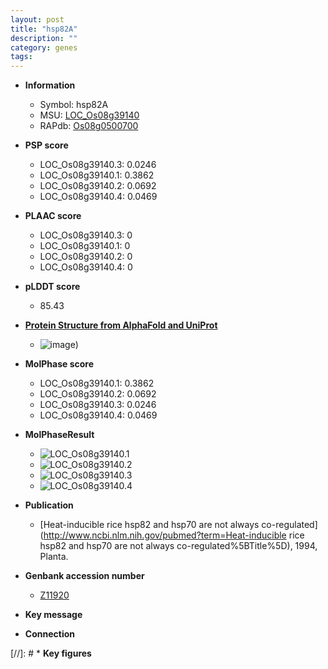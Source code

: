 ```yaml
---
layout: post
title: "hsp82A"
description: ""
category: genes
tags: 
---
```


* **Information**  
    + Symbol: hsp82A  
    + MSU: [LOC_Os08g39140](http://rice.plantbiology.msu.edu/cgi-bin/ORF_infopage.cgi?orf=LOC_Os08g39140)  
    + RAPdb: [Os08g0500700](http://rapdb.dna.affrc.go.jp/viewer/gbrowse_details/irgsp1?name=Os08g0500700)  

* **PSP score**  
    + LOC_Os08g39140.3: 0.0246 
    + LOC_Os08g39140.1: 0.3862 
    + LOC_Os08g39140.2: 0.0692 
    + LOC_Os08g39140.4: 0.0469 

* **PLAAC score**  
    + LOC_Os08g39140.3: 0 
    + LOC_Os08g39140.1: 0 
    + LOC_Os08g39140.2: 0 
    + LOC_Os08g39140.4: 0 

* **pLDDT score**
    + 85.43

* **[Protein Structure from AlphaFold and UniProt](https://www.uniprot.org/uniprotkb/Q0J4P2/entry#structure)**
    + ![image](https://ricepsp.github.io/images/Q0/AF-Q0J4P2-F1.png))

* **MolPhase score**
    + LOC_Os08g39140.1: 0.3862
    + LOC_Os08g39140.2: 0.0692
    + LOC_Os08g39140.3: 0.0246
    + LOC_Os08g39140.4: 0.0469

* **MolPhaseResult**
    + ![LOC_Os08g39140.1](https://ricepsp.github.io/pictures/LOC_Os08g/LOC_Os08g39140.1.png)
    + ![LOC_Os08g39140.2](https://ricepsp.github.io/pictures/LOC_Os08g/LOC_Os08g39140.2.png)
    + ![LOC_Os08g39140.3](https://ricepsp.github.io/pictures/LOC_Os08g/LOC_Os08g39140.3.png)
    + ![LOC_Os08g39140.4](https://ricepsp.github.io/pictures/LOC_Os08g/LOC_Os08g39140.4.png)

* **Publication**  
    + [Heat-inducible rice hsp82 and hsp70 are not always co-regulated](http://www.ncbi.nlm.nih.gov/pubmed?term=Heat-inducible rice hsp82 and hsp70 are not always co-regulated%5BTitle%5D), 1994, Planta.

* **Genbank accession number**  
    + [Z11920](http://www.ncbi.nlm.nih.gov/nuccore/Z11920)

* **Key message**  

* **Connection**  

[//]: # * **Key figures**  


